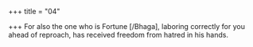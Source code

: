 +++
title = "04"

+++
For also the one who is Fortune [/Bhaga], laboring correctly for you  ahead of reproach,
has received freedom from hatred in his hands.